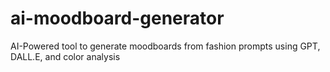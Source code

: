 # ai-moodboard-generator
AI-Powered tool to generate moodboards from fashion prompts using GPT, DALL.E, and color analysis 
